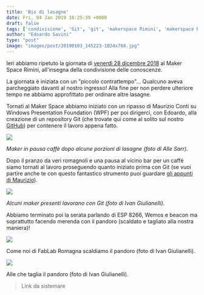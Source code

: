 ```yaml
---
title: 'Bis di lasagne'
date: Fri, 04 Jan 2019 18:25:39 +0000
draft: false
tags: ['condivisione', 'Git', 'git', 'makerspace Rimini', 'makerspace Rimini', 'WPF', 'wpf']
author: "Edoardo Savini"
type: "post"
image: "images/post/20190103_145223-1024x768.jpg"
---
```


Ieri abbiamo ripetuto la giornata di [venerdì 28 dicembre 2018](https://fablabromagna.org/una-giornata-al-maker-space-rimini/) al Maker Space Rimini, all'insegna della condivisione delle conoscenze.

La giornata è iniziata con un "piccolo contrattempo"... Qualcuno aveva parcheggiato davanti al nostro ingresso! Alla fine per non perdere ulteriore tempo ne abbiamo approfittato per ordinare altre lasagne.

Tornati al Maker Space abbiamo iniziato con un ripasso di Maurizio Conti su Windows Presentation Foundation (WPF) per poi dirigerci, con Edoardo, alla creazione di un repository Git (che trovate qui come al solito sul nostro [GitHub](https://github.com/fablabromagna-org/WPFLasagna)) per contenere il lavoro appena fatto.

![](images/post/photo_2019-01-04_18-35-05-1024x576.jpg)

_Maker in pausa caffè dopo alcune porzioni di lasagne (foto di Alle Sarr)._

Dopo il pranzo da veri romagnoli e una pausa al vicino bar per un caffè siamo tornati al lavoro proseguendo quanto iniziato prima con Git (se vuoi partire anche te con questo fantastico strumento puoi guardare [gli appunti di Maurizio](https://docs.google.com/presentation/d/16e6CrsZZVcwIljokuIM4gqXhI3lfRCUF9HNawrLfu2o/present?slide=id.p)).

![](images/post/20190103_145223-1024x768.jpg)

_Alcuni maker presenti lavorano con Git (foto di Ivan Giulianelli)._

Abbiamo terminato poi la serata parlando di ESP 8266, Wemos e beacon ma soprattutto facendo merenda con il pandoro (scaldato e tagliato alla nostra maniera)!

![](images/static/20190103_155030-e1546629112997-768x1024.jpg)

Come noi di FabLab Romagna scaldiamo il pandoro (foto di Ivan Giulianelli).

![](images/post/20190103_160115-e1546629217612-768x1024.jpg)

Alle che taglia il pandoro (foto di Ivan Giulianelli).

> Link da sistemare